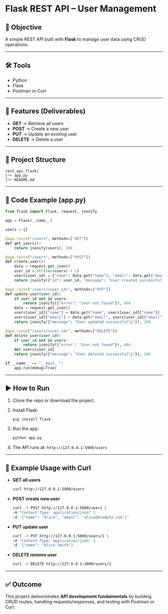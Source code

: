 # Flask REST API – User Management

## 📌 Objective

A simple REST API built with **Flask** to manage user data using CRUD operations.

---

## 🛠️ Tools

* Python
* Flask
* Postman or Curl

---

## 🚀 Features (Deliverables)

* **GET** → Retrieve all users
* **POST** → Create a new user
* **PUT** → Update an existing user
* **DELETE** → Delete a user

---

## 📂 Project Structure

```
rest_api_flask/
│── app.py
│── README.md
```

---

## 📝 Code Example (app.py)

```python
from flask import Flask, request, jsonify

app = Flask(__name__)

users = {}

@app.route("/users", methods=["GET"])
def get_users():
    return jsonify(users), 200

@app.route("/users", methods=["POST"])
def create_user():
    data = request.get_json()
    user_id = str(len(users) + 1)
    users[user_id] = {"name": data.get("name"), "email": data.get("email")}
    return jsonify({"id": user_id, "message": "User created successfully"}), 201

@app.route("/users/<user_id>", methods=["PUT"])
def update_user(user_id):
    if user_id not in users:
        return jsonify({"error": "User not found"}), 404
    data = request.get_json()
    users[user_id]["name"] = data.get("name", users[user_id]["name"])
    users[user_id]["email"] = data.get("email", users[user_id]["email"])
    return jsonify({"message": "User updated successfully"}), 200

@app.route("/users/<user_id>", methods=["DELETE"])
def delete_user(user_id):
    if user_id not in users:
        return jsonify({"error": "User not found"}), 404
    del users[user_id]
    return jsonify({"message": "User deleted successfully"}), 200

if __name__ == "__main__":
    app.run(debug=True)
```

---

## ▶️ How to Run

1. Clone the repo or download the project.
2. Install Flask:

   ```bash
   pip install flask
   ```
3. Run the app:

   ```bash
   python app.py
   ```
4. The API runs at: `http://127.0.0.1:5000/users`

---

## 🧪 Example Usage with Curl

* **GET all users**

  ```bash
  curl http://127.0.0.1:5000/users
  ```
* **POST create new user**

  ```bash
  curl -X POST http://127.0.0.1:5000/users \
  -H "Content-Type: application/json" \
  -d '{"name": "Alice", "email": "alice@example.com"}'
  ```
* **PUT update user**

  ```bash
  curl -X PUT http://127.0.0.1:5000/users/1 \
  -H "Content-Type: application/json" \
  -d '{"name": "Alice Smith"}'
  ```
* **DELETE remove user**

  ```bash
  curl -X DELETE http://127.0.0.1:5000/users/1
  ```

---

## ✅ Outcome

This project demonstrates **API development fundamentals** by building CRUD routes, handling requests/responses, and testing with Postman or Curl.
